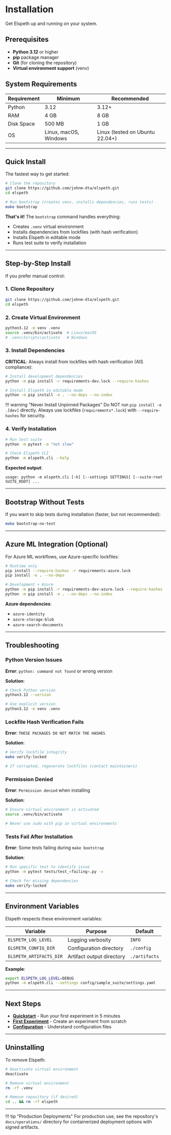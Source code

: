 # Installation

Get Elspeth up and running on your system.

## Prerequisites

- **Python 3.12** or higher
- **pip** package manager
- **Git** (for cloning the repository)
- **Virtual environment support** (venv)

## System Requirements

| Requirement | Minimum | Recommended |
|-------------|---------|-------------|
| Python | 3.12 | 3.12+ |
| RAM | 4 GB | 8 GB |
| Disk Space | 500 MB | 1 GB |
| OS | Linux, macOS, Windows | Linux (tested on Ubuntu 22.04+) |

---

## Quick Install

The fastest way to get started:

```bash
# Clone the repository
git clone https://github.com/johnm-dta/elspeth.git
cd elspeth

# Run bootstrap (creates venv, installs dependencies, runs tests)
make bootstrap
```

**That's it!** The `bootstrap` command handles everything:
- Creates `.venv` virtual environment
- Installs dependencies from lockfiles (with hash verification)
- Installs Elspeth in editable mode
- Runs test suite to verify installation

---

## Step-by-Step Install

If you prefer manual control:

### 1. Clone Repository

```bash
git clone https://github.com/johnm-dta/elspeth.git
cd elspeth
```

### 2. Create Virtual Environment

```bash
python3.12 -m venv .venv
source .venv/bin/activate  # Linux/macOS
# .venv\Scripts\activate   # Windows
```

### 3. Install Dependencies

**CRITICAL**: Always install from lockfiles with hash verification (AIS compliance):

```bash
# Install development dependencies
python -m pip install -r requirements-dev.lock --require-hashes

# Install Elspeth in editable mode
python -m pip install -e . --no-deps --no-index
```

!!! warning "Never Install Unpinned Packages"
    Do NOT run `pip install -e .[dev]` directly. Always use lockfiles (`requirements*.lock`) with `--require-hashes` for security.

### 4. Verify Installation

```bash
# Run test suite
python -m pytest -m "not slow"

# Check Elspeth CLI
python -m elspeth.cli --help
```

**Expected output**:
```
usage: python -m elspeth.cli [-h] [--settings SETTINGS] [--suite-root SUITE_ROOT] ...
```

---

## Bootstrap Without Tests

If you want to skip tests during installation (faster, but not recommended):

```bash
make bootstrap-no-test
```

---

## Azure ML Integration (Optional)

For Azure ML workflows, use Azure-specific lockfiles:

```bash
# Runtime only
pip install --require-hashes -r requirements-azure.lock
pip install -e . --no-deps

# Development + Azure
python -m pip install -r requirements-dev-azure.lock --require-hashes
python -m pip install -e . --no-deps --no-index
```

**Azure dependencies**:
- `azure-identity`
- `azure-storage-blob`
- `azure-search-documents`

---

## Troubleshooting

### Python Version Issues

**Error**: `python: command not found` or wrong version

**Solution**:
```bash
# Check Python version
python3.12 --version

# Use explicit version
python3.12 -m venv .venv
```

### Lockfile Hash Verification Fails

**Error**: `THESE PACKAGES DO NOT MATCH THE HASHES`

**Solution**:
```bash
# Verify lockfile integrity
make verify-locked

# If corrupted, regenerate lockfiles (contact maintainers)
```

### Permission Denied

**Error**: `Permission denied` when installing

**Solution**:
```bash
# Ensure virtual environment is activated
source .venv/bin/activate

# Never use sudo with pip in virtual environments
```

### Tests Fail After Installation

**Error**: Some tests failing during `make bootstrap`

**Solution**:
```bash
# Run specific test to identify issue
python -m pytest tests/test_<failing>.py -v

# Check for missing dependencies
make verify-locked
```

---

## Environment Variables

Elspeth respects these environment variables:

| Variable | Purpose | Default |
|----------|---------|---------|
| `ELSPETH_LOG_LEVEL` | Logging verbosity | `INFO` |
| `ELSPETH_CONFIG_DIR` | Configuration directory | `./config` |
| `ELSPETH_ARTIFACTS_DIR` | Artifact output directory | `./artifacts` |

**Example**:
```bash
export ELSPETH_LOG_LEVEL=DEBUG
python -m elspeth.cli --settings config/sample_suite/settings.yaml
```

---

## Next Steps

- **[Quickstart](quickstart.md)** - Run your first experiment in 5 minutes
- **[First Experiment](first-experiment.md)** - Create an experiment from scratch
- **[Configuration](../user-guide/configuration.md)** - Understand configuration files

---

## Uninstalling

To remove Elspeth:

```bash
# Deactivate virtual environment
deactivate

# Remove virtual environment
rm -rf .venv

# Remove repository (if desired)
cd .. && rm -rf elspeth
```

---

!!! tip "Production Deployments"
    For production use, see the repository's `docs/operations/` directory for containerized deployment options with signed artifacts.
